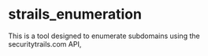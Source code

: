 # strails_enumeration
This is a tool designed to enumerate subdomains using the securitytrails.com API, 

